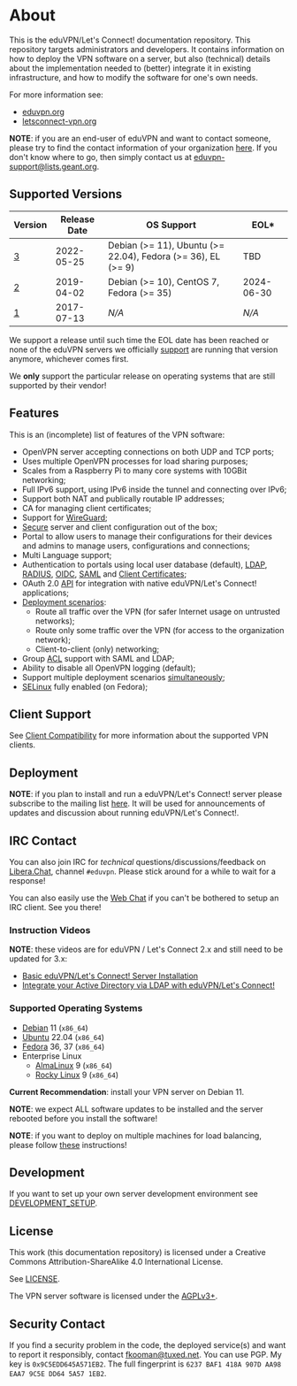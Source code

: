 # About

This is the eduVPN/Let's Connect! documentation repository. This repository 
targets administrators and developers. It contains information on how to deploy 
the VPN software on a server, but also (technical) details about the 
implementation needed to (better) integrate it in existing infrastructure, and 
how to modify the software for one's own needs.

For more information see:

- [eduvpn.org](https://www.eduvpn.org/)
- [letsconnect-vpn.org](https://www.letsconnect-vpn.org/)

**NOTE**: if you are an end-user of eduVPN and want to contact someone, please
try to find the contact information of your organization 
[here](https://status.eduvpn.org/). If you don't know where to go, then simply
contact us at 
[eduvpn-support@lists.geant.org](mailto:eduvpn-support@lists.geant.org).

## Supported Versions

| Version                                              | Release Date | OS Support                                                   |  EOL*      |
| ---------------------------------------------------- | ------------ | ------------------------------------------------------------ | ---------- |
| [3](https://github.com/eduvpn/documentation/tree/v3) | 2022-05-25   | Debian (>= 11), Ubuntu (>= 22.04), Fedora (>= 36), EL (>= 9) | TBD        |
| [2](https://github.com/eduvpn/documentation/tree/v2) | 2019-04-02   | Debian (>= 10), CentOS 7, Fedora (>= 35)                     | 2024-06-30 |
| [1](https://github.com/eduvpn/documentation/tree/v1) | 2017-07-13   | _N/A_                                                        | _N/A_      |

We support a release until such time the EOL date has been reached or none of 
the eduVPN servers we officially [support](https://status.eduvpn.org/) are 
running that version anymore, whichever comes first. 

We **only** support the particular release on operating systems that are still 
supported by their vendor!

## Features

This is an (incomplete) list of features of the VPN software:

- OpenVPN server accepting connections on both UDP and TCP ports;
- Uses multiple OpenVPN processes for load sharing purposes;
- Scales from a Raspberry Pi to many core systems with 10GBit networking;
- Full IPv6 support, using IPv6 inside the tunnel and connecting over IPv6;
- Support both NAT and publically routable IP addresses;
- CA for managing client certificates;
- Support for [WireGuard](WIREGUARD.md);
- [Secure](SECURITY.md) server and client configuration out of the box;
- Portal to allow users to manage their configurations for their 
  devices and admins to manage users, configurations and connections;
- Multi Language support;
- Authentication to portals using local user database (default), 
  [LDAP](LDAP.md), [RADIUS](RADIUS.md), [OIDC](MOD_AUTH_OPENIDC.md), 
  [SAML](SAML.md) and [Client Certificates](CLIENT_CERT_AUTH.md);
- OAuth 2.0 [API](API.md) for integration with native eduVPN/Let's Connect! 
  applications;
- [Deployment scenarios](PROFILE_CONFIG.md):
  - Route all traffic over the VPN (for safer Internet usage on untrusted 
    networks);
  - Route only some traffic over the VPN (for access to the organization 
    network);
  - Client-to-client (only) networking;
- Group [ACL](ACL.md) support with SAML and LDAP;
- Ability to disable all OpenVPN logging (default);
- Support multiple deployment scenarios [simultaneously](MULTI_PROFILE.md);
- [SELinux](SELINUX.md) fully enabled (on Fedora);

## Client Support

See [Client Compatibility](CLIENT_COMPAT.md) for more information about the 
supported VPN clients.

## Deployment

**NOTE**: if you plan to install and run a eduVPN/Let's Connect! server please 
subscribe to the mailing list 
[here](https://lists.geant.org/sympa/info/eduvpn-deploy). It will be used 
for announcements of updates and discussion about running 
eduVPN/Let's Connect!.

## IRC Contact

You can also join IRC for _technical_ questions/discussions/feedback on 
[Libera.Chat](https://libera.chat/), channel `#eduvpn`. Please stick around for 
a while to wait for a response!

You can also easily use the [Web Chat](https://web.libera.chat/#eduvpn) if you 
can't be bothered to setup an IRC client. See you there!

### Instruction Videos

**NOTE**: these videos are for eduVPN / Let's Connect 2.x and still need to
be updated for 3.x:

- [Basic eduVPN/Let's Connect! Server Installation](https://www.youtube.com/watch?v=yBItHovq4AU)
- [Integrate your Active Directory via LDAP with eduVPN/Let's Connect!](https://www.youtube.com/watch?v=qwf0RZ8YK9A)

### Supported Operating Systems

- [Debian](DEPLOY_DEBIAN.md) 11 (`x86_64`) 
- [Ubuntu](DEPLOY_DEBIAN.md) 22.04 (`x86_64`) 
- [Fedora](DEPLOY_FEDORA.md) 36, 37 (`x86_64`)
- Enterprise Linux
  - [AlmaLinux](DEPLOY_EL.md) 9 (`x86_64`)
  - [Rocky Linux](DEPLOY_EL.md) 9 (`x86_64`)

**Current Recommendation**: install your VPN server on Debian 11.

**NOTE**: we expect ALL software updates to be installed and the server 
rebooted before you install the software!

**NOTE**: if you want to deploy on multiple machines for load balancing, please 
follow [these](HA.md) instructions!

## Development

If you want to set up your own server development environment see 
[DEVELOPMENT_SETUP](DEVELOPMENT_SETUP.md).

## License 

This work (this documentation repository) is licensed under a Creative Commons 
Attribution-ShareAlike 4.0 International License.

See [LICENSE](LICENSE).

The VPN server software is licensed under the 
[AGPLv3+](https://www.gnu.org/licenses/agpl-3.0.en.html).

## Security Contact

If you find a security problem in the code, the deployed service(s) and want to
report it responsibly, contact [fkooman@tuxed.net](mailto:fkooman@tuxed.net). 
You can use PGP. My key is `0x9C5EDD645A571EB2`. The full fingerprint is 
`6237 BAF1 418A 907D AA98  EAA7 9C5E DD64 5A57 1EB2`.
